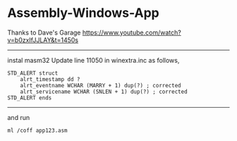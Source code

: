 # Assembly-Windows-App
Thanks to Dave's Garage
https://www.youtube.com/watch?v=b0zxIfJJLAY&t=1450s
***
instal masm32
Update line 11050 in winextra.inc as follows,
```
STD_ALERT struct
    alrt_timestamp dd ?
    alrt_eventname WCHAR (MARRY + 1) dup(?) ; corrected
    alrt_servicename WCHAR (SNLEN + 1) dup(?) ; corrected
STD_ALERT ends
```
***
and run 
```
ml /coff app123.asm
```
